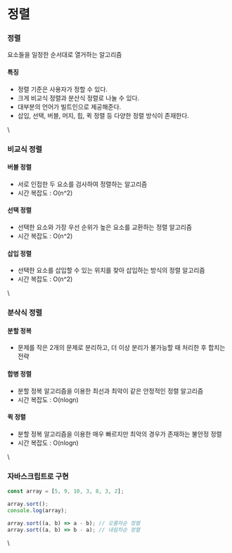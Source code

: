 # 정렬

### 정렬

요소들을 일정한 순서대로 열거하는 알고리즘

#### 특징

* 정렬 기준은 사용자가 정할 수 있다.
* 크게 비교식 정렬과 분산식 정렬로 나눌 수 있다.
* 대부분의 언어가 빌트인으로 제공해준다.
* 삽입, 선택, 버블, 머지, 힙, 퀵 정렬 등 다양한 정렬 방식이 존재한다.

\


### 비교식 정렬

#### 버블 정렬

* 서로 인접한 두 요소를 검사하여 정렬하는 알고리즘
* 시간 복잡도 : O(n^2)

#### 선택 정렬

* 선택한 요소와 가장 우선 순위가 높은 요소를 교환하는 정렬 알고리즘
* 시간 복잡도 : O(n^2)

#### 삽입 정렬

* 선택한 요소를 삽입할 수 있는 위치를 찾아 삽입하는 방식의 정렬 알고리즘
* 시간 복잡도 : O(n^2)

\


### 분삭식 정렬

#### 분할 정복

* 문제를 작은 2개의 문제로 분리하고, 더 이상 분리가 불가능할 때 처리한 후 합치는 전략

#### 합병 정렬

* 분할 정복 알고리즘을 이용한 최선과 최악이 같은 안정적인 정렬 알고리즘
* 시간 복잡도 : O(nlogn)

#### 퀵 정렬

* 분할 정복 알고리즘을 이용한 매우 빠르지만 최악의 경우가 존재하는 불안정 정렬
* 시간 복잡도 : O(nlogn)

\


### 자바스크립트로 구현

```javascript
const array = [5, 9, 10, 3, 8, 3, 2];

array.sort();
console.log(array);

array.sort((a, b) => a - b); // 오름차순 정렬
array.sort((a, b) => b - a); // 내림차순 정렬
```

\
